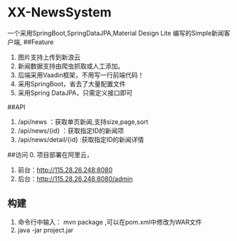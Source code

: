 # XX-NewsSystem
一个采用SpringBoot,SpringDataJPA,Material Design Lite
编写的Simple新闻客户端,
##Feature
1.  图片支持上传到新浪云
2.  新闻数据支持由爬虫抓取或人工添加。
3.  后端采用Vaadin框架，不用写一行前端代码！
4.  采用SpringBoot，省去了大量配置文件
5.  采用Spring DataJPA，只需定义接口即可

##API
1.  /api/news ：获取单页新闻,支持size,page,sort
2.  /api/news/{id} ：获取指定ID的新闻项
3.  /api/news/detail/{id} :获取指定ID的新闻详情

##访问
0.  项目部署在阿里云，
1.  前台：http://115.28.26.248:8080
2.  后台：http://115.28.26.248:8080/admin

## 构建
1.  命令行中输入： mvn package ,可以在pom.xml中修改为WAR文件
2.  java -jar project.jar
